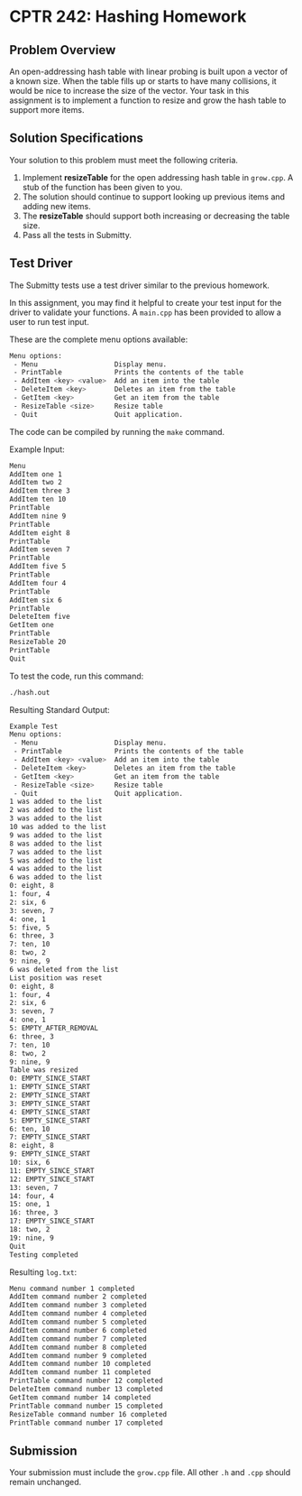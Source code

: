 # CPTR 242: Hashing Homework

## Problem Overview

An open-addressing hash table with linear probing is built upon a vector of a known size.
When the table fills up or starts to have many collisions, it would be nice to increase the size of the vector.
Your task in this assignment is to implement a function to resize and grow the hash table to support more items.

## Solution Specifications

Your solution to this problem must meet the following criteria.

1. Implement __resizeTable__ for the open addressing hash table in `grow.cpp`.
    A stub of the function has been given to you.
1. The solution should continue to support looking up previous items and adding new items.
1. The __resizeTable__ should support both increasing or decreasing the table size.
1. Pass all the tests in Submitty.

## Test Driver

The Submitty tests use a test driver similar to the previous homework.

In this assignment, you may find it helpful to create your test input for the driver to validate your functions.
A `main.cpp` has been provided to allow a user to run test input.

These are the complete menu options available:
```sh
Menu options:
 - Menu                   Display menu.
 - PrintTable             Prints the contents of the table
 - AddItem <key> <value>  Add an item into the table
 - DeleteItem <key>       Deletes an item from the table
 - GetItem <key>          Get an item from the table
 - ResizeTable <size>     Resize table
 - Quit                   Quit application.
```

The code can be compiled by running the `make` command.

Example Input:

```sh
Menu
AddItem one 1
AddItem two 2
AddItem three 3
AddItem ten 10
PrintTable
AddItem nine 9
PrintTable
AddItem eight 8
PrintTable
AddItem seven 7
PrintTable
AddItem five 5
PrintTable
AddItem four 4
PrintTable
AddItem six 6
PrintTable
DeleteItem five
GetItem one
PrintTable
ResizeTable 20
PrintTable
Quit
```

To test the code, run this command:

```sh
./hash.out
```

Resulting Standard Output:

```sh
Example Test
Menu options:
 - Menu                   Display menu.
 - PrintTable             Prints the contents of the table
 - AddItem <key> <value>  Add an item into the table
 - DeleteItem <key>       Deletes an item from the table
 - GetItem <key>          Get an item from the table
 - ResizeTable <size>     Resize table
 - Quit                   Quit application.
1 was added to the list
2 was added to the list
3 was added to the list
10 was added to the list
9 was added to the list
8 was added to the list
7 was added to the list
5 was added to the list
4 was added to the list
6 was added to the list
0: eight, 8
1: four, 4
2: six, 6
3: seven, 7
4: one, 1
5: five, 5
6: three, 3
7: ten, 10
8: two, 2
9: nine, 9
6 was deleted from the list
List position was reset
0: eight, 8
1: four, 4
2: six, 6
3: seven, 7
4: one, 1
5: EMPTY_AFTER_REMOVAL
6: three, 3
7: ten, 10
8: two, 2
9: nine, 9
Table was resized
0: EMPTY_SINCE_START
1: EMPTY_SINCE_START
2: EMPTY_SINCE_START
3: EMPTY_SINCE_START
4: EMPTY_SINCE_START
5: EMPTY_SINCE_START
6: ten, 10
7: EMPTY_SINCE_START
8: eight, 8
9: EMPTY_SINCE_START
10: six, 6
11: EMPTY_SINCE_START
12: EMPTY_SINCE_START
13: seven, 7
14: four, 4
15: one, 1
16: three, 3
17: EMPTY_SINCE_START
18: two, 2
19: nine, 9
Quit
Testing completed
```

Resulting `log.txt`:

```sh
Menu command number 1 completed
AddItem command number 2 completed
AddItem command number 3 completed
AddItem command number 4 completed
AddItem command number 5 completed
AddItem command number 6 completed
AddItem command number 7 completed
AddItem command number 8 completed
AddItem command number 9 completed
AddItem command number 10 completed
AddItem command number 11 completed
PrintTable command number 12 completed
DeleteItem command number 13 completed
GetItem command number 14 completed
PrintTable command number 15 completed
ResizeTable command number 16 completed
PrintTable command number 17 completed
```

## Submission

Your submission must include the `grow.cpp` file.
All other `.h` and `.cpp` should remain unchanged.

